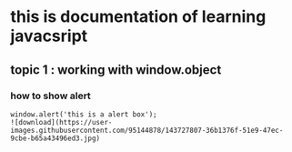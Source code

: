 # this is documentation of learning javacsript
## topic 1 : working with window.object
### how to show alert
```
window.alert('this is a alert box');
![download](https://user-images.githubusercontent.com/95144878/143727807-36b1376f-51e9-47ec-9cbe-b65a43496ed3.jpg)
```


